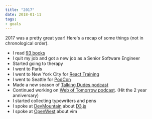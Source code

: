 ```yaml
---
title: "2017"
date: 2018-01-11
tags:
- goals
---
```


2017 was a pretty great year! Here's a recap of some things (not in chronological order).

- I read [93 books](https://www.goodreads.com/challenges/5493-2017-reading-challenge)
- I quit my job and got a new job as a Senior Software Engineer
- Started going to therapy
- I went to Paris
- I went to New York City for [React Training](https://reacttraining.com/)
- I went to Seattle for [PodCon](https://podcon.com/)
- Made a new season of [Talking Dudes podcast](https://www.orbit.fm/talkingdudes/)
- Continued working on [Web of Tomorrow podcast](https://www.orbit.fm/weboftomorrow/). (Hit the 2 year anniversary)
- I started collecting typewriters and pens
- I spoke at [DevMountain](https://devmountain.com/) about [D3.js](https://d3js.org/)
- I spoke at [OpenWest](https://www.openwest.org/) about vim
